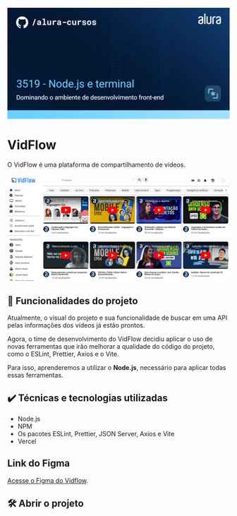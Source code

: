 ![Imagem de capa do curso. O título é "3519 - Node.js e terminal" e o subtítulo é "Dominando o ambiente de desenvolvimento front-end".](./thumb.png)

# VidFlow

O VidFlow é uma plataforma de compartilhamento de vídeos.

![Captura de tela do Vidflow.](./vidflow.png)

## 🔨 Funcionalidades do projeto

Atualmente, o visual do projeto e sua funcionalidade de buscar em uma API pelas informações dos vídeos já estão prontos.

Agora, o time de desenvolvimento do VidFlow decidiu aplicar o uso de novas ferramentas que irão melhorar a qualidade do código do projeto, como o ESLint, Prettier, Axios e o Vite.

Para isso, aprenderemos a utilizar o **Node.js**, necessário para aplicar todas essas ferramentas.

## ✔️ Técnicas e tecnologias utilizadas

- Node.js
- NPM
- Os pacotes ESLint, Prettier, JSON Server, Axios e Vite
- Vercel

## Link do Figma

[Acesse o Figma do Vidflow](https://www.figma.com/file/a0crwitCtGmNIQW0RVIs5H/VidFlow-%7C-Curso-Js---Consumindo-dados-de-uma-API?node-id=0%3A1&mode=dev).

## 🛠️ Abrir o projeto 


